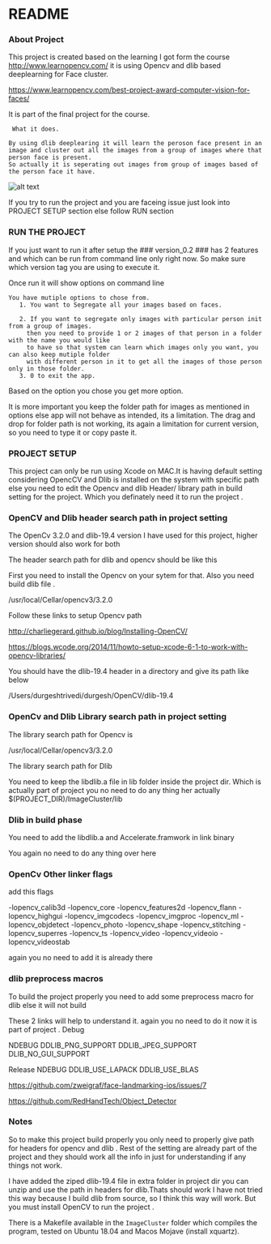 # README #

### About Project ###

This project is created based on the learning I got form the course http://www.learnopencv.com/ it is using Opencv and dlib based deeplearning for Face cluster.

https://www.learnopencv.com/best-project-award-computer-vision-for-faces/ 


It is part of the final project for the course.
 
     What it does.
 
    By using dlib deeplearing it will learn the peroson face present in an image and cluster out all the images from a group of images where that person face is present.
    So actually it is seperating out images from group of images based of the person face it have.
    
   
 
 ![alt text](https://www.learnopencv.com/wp-content/uploads/2017/11/durgesh-project-768x432.jpg)

If you try to run the project and you are faceing issue just look into  PROJECT SETUP section else follow RUN section  

### RUN THE PROJECT ###
If you just want to run it after setup the ### version_0.2 ### has 2 features and which can be run from command line only right now.
So make sure which version tag you are using to execute it.

Once run it will show options on command line

    You have mutiple options to chose from.
       1. You want to Segregate all your images based on faces.
    
       2. If you want to segregate only images with particular person init from a group of images.
         then you need to provide 1 or 2 images of that person in a folder with the name you would like 
         to have so that system can learn which images only you want, you can also keep mutiple folder
         with different person in it to get all the images of those person only in those folder.
       3. 0 to exit the app.

Based on the option you chose you get more option.

It is more important you keep the folder path for images as mentioned in options else app will not behave as intended, its a limitation.
The drag and drop for folder path is not working, its again a limitation for current version, so you need to type it or copy paste it.

### PROJECT SETUP 
This project can only be run using Xcode on MAC.It is having default setting considering OpencCV and Dlib is installed on the system with specific path else 
you need to edit the Opencv and dlib Header/ library path in build setting for the project. Which you definately need it to run the project .

### OpenCV  and Dlib header search path in project setting ###
The OpenCv 3.2.0 and dlib-19.4 version I have used for this project, higher version should also work for both

The header search path for dlib and opencv should be like this 

First you need to install the Opencv on your sytem for that. Also you need build dlib file .

/usr/local/Cellar/opencv3/3.2.0 

Follow these links to setup Opencv path 

http://charliegerard.github.io/blog/Installing-OpenCV/ 

https://blogs.wcode.org/2014/11/howto-setup-xcode-6-1-to-work-with-opencv-libraries/ 

You should have the dlib-19.4 header in a directory and give its path  like below 

/Users/durgeshtrivedi/durgesh/OpenCV/dlib-19.4

### OpenCv and Dlib Library search path in project setting ###
The library search path for Opencv is 

/usr/local/Cellar/opencv3/3.2.0

The library search path for Dlib 

You need to keep the libdlib.a file in lib folder inside the project dir. Which is actually part of project you no need to do any thing her actually
$(PROJECT_DIR)/ImageCluster/lib


### Dlib in build phase ##

 You need to add the libdlib.a  and Accelerate.framwork in link binary
 
 You again no need to do any thing over here 
 
 ### OpenCv Other linker flags ##
 
 add this flags 
 
 -lopencv_calib3d -lopencv_core -lopencv_features2d -lopencv_flann -lopencv_highgui -lopencv_imgcodecs -lopencv_imgproc -lopencv_ml -lopencv_objdetect -lopencv_photo -lopencv_shape -lopencv_stitching -lopencv_superres -lopencv_ts -lopencv_video -lopencv_videoio -lopencv_videostab
 
 again you no need to add it is already there
 
 ### dlib preprocess macros 
 
To build the  project properly you need to add some preprocess macro for dlib else it will not build 

These 2 links will help to understand it. again you no need to do it now it is part of project .
Debug 

NDEBUG
DDLIB_PNG_SUPPORT
DDLIB_JPEG_SUPPORT
DLIB_NO_GUI_SUPPORT

Release
NDEBUG
DDLIB_USE_LAPACK
DDLIB_USE_BLAS

https://github.com/zweigraf/face-landmarking-ios/issues/7 

https://github.com/RedHandTech/Object_Detector  

### Notes ## 
So to make this project build properly you only need to properly give path for headers for opencv and dlib .
Rest of the setting are already part of the project and they should work all the info in just for understanding if any things not work. 

I have added the ziped dlib-19.4 file in extra folder in project dir you can unzip and use the path in headers for dlib.Thats should work I have not tried this way 
because I build dlib from source, so I think this way will work. But you must install OpenCV to run the project .

There is a Makefile available in the `ImageCluster` folder which compiles the program, tested on Ubuntu 18.04 and Macos Mojave (install xquartz).
